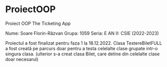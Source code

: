 # ProiectOOP
Proiect OOP The Ticketing App

Nume: Soare Florin-Răzvan
Grupa: 1059
Seria: E
AN II: CSIE (2022-2023)

Proiectul a fost finalizat pentru faza 1 la 18.12.2022.
Clasa TestereBiletFULL a fost creată pe parcurs doar pentru a testa celelalte clase grupate intr-o singura clasa. (ulterior s-a creat clasa Bilet, care detine din celelalte clase doar necesarul)
